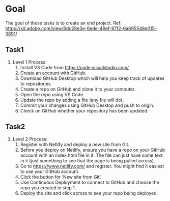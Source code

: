 # Goal
The goal of these tasks is to create an end project. Ref: https://xd.adobe.com/view/6dc28e3e-0ede-46ef-97f2-6a695548e015-3891/

## Task1
1. Level 1 Process:
    1. Install VS Code from https://code.visualstudio.com/
    2. Create an account with GitHub.
    3. Download GitHub Desktop which will help you keep track of updates to repositories.
    4. Create a repo on GitHub and clone it to your computer.
    5. Open the repo using VS Code.
    6. Update the repo by adding a file (any file will do).
    7. Commit your changes using GitHub Desktop and push to origin.
    8. Check on GitHub whether your repository has been updated.


## Task2
1. Level 2 Process:
    1. Register with Netlify and deploy a new site from Git.
    2. Before you deploy on Netlify, ensure you have a repo on your GitHub account with an index.html file in it. The file can just have some text in it 
    (just something to see that the page is being pulled across).
    3. Go to https://www.netlify.com/ and register. You might find it easiest to use your GitHub account.
    4. Click the button for ‘New site from Git’.
    5. Use Continuous Deployment to connect to GitHub and choose the repo you created in step 1.
    6. Deploy the site and click across to see your repo being deployed.